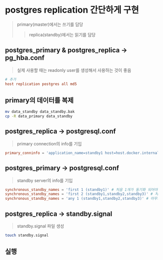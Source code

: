# postgres replication 간단하게 구현

> primary(master)에서는 쓰기를 담당
>
> > replica(standby)에서는 읽기를 담당

## postgres_primary & postgres_replica -> pg_hba.conf

> 실제 사용할 때는 readonly user를 생성해서 사용하는 것이 좋음

```conf
# 추가
host replication postgres all md5
```

## primary의 데이터를 복제

```sh
mv data_standby data_standby.bak
cp -R data_primary data_standby
```

## postgres_replica -> postgresql.conf

> primary connection의 info를 기입

```conf
primary_conninfo = 'application_name=standby1 host=host.docker.internal port=5432 user=postgres password=postgres'
```

## postgres_primary -> postgresql.conf

> standby server의 info를 기입

```conf
synchronous_standby_names = 'first 1 (standby1)' # 처음 1개가 동기화 되어야 함
synchronous_standby_names = 'first 2 (standby1,standby2,standby3)' # 처음 2개가 동기화 되어야 함
synchronous_standby_names = 'any 1 (standby1,standby2,standby3)' # 아무거나 1개가 동기화 되어야 함
```

## postgres_replica -> standby.signal

> standby.signal 파일 생성

```sh
touch standby.signal
```

## 실행
